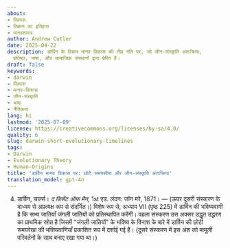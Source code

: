 ```yaml
---
about:
- विकास
- विज्ञान का इतिहास
- मानवशास्त्र
author: Andrew Cutler
date: 2025-04-22
description: डार्विन के विचार मानव विकास की तीव्र गति पर, जो जीन-संस्कृति अंतःक्रिया,
  प्रतिष्ठा, भाषा, और सामाजिक संस्थानों द्वारा प्रेरित है।
draft: false
keywords:
- darwin
- विकास
- मानव-विकास
- जीन-संस्कृति
- भाषा
- नैतिकता
lang: hi
lastmod: '2025-07-09'
license: https://creativecommons.org/licenses/by-sa/4.0/
quality: 6
slug: darwin-short-evolutionary-timelines
tags:
- Darwin
- Evolutionary Theory
- Human-Origins
title: 'डार्विन मानव विकास पर: छोटे समयसीमा और जीन-संस्कृति अंतःक्रिया'
translation_model: gpt-4o
---
```


4. डार्विन, चार्ल्स। *द डिसेंट ऑफ मैन*, 1st एड. लंदन: जॉन मरे, 1871। — (ऊपर दूसरी संस्करण के माध्यम से अप्रत्यक्ष रूप से संदर्भित।) विशेष रूप से, अध्याय VII (पृष्ठ 225) में डार्विन की भविष्यवाणी है कि सभ्य जातियाँ जंगली जातियों को प्रतिस्थापित करेंगी। पहला संस्करण उस अक्सर उद्धृत उद्धरण का प्राथमिक स्रोत है जिसमें "जंगली जातियों" के भविष्य के विनाश के बारे में डार्विन की छोटी समयरेखा की भविष्यवाणियाँ प्रकाशित रूप में दर्शाई गई हैं। (दूसरे संस्करण में इस अंश को मामूली परिवर्तनों के साथ बनाए रखा गया था।)